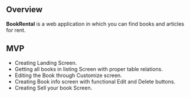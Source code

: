 

## Overview
**BookRental** is a web application in which you can find books and articles for rent.

## MVP
- Creating Landing Screen.
- Getting all books in listing Screen with proper table relations.
- Editing the Book through Customize screen.
- Creating Book info screen with functional Edit and Delete buttons.
- Creating Sell your book Screen.

